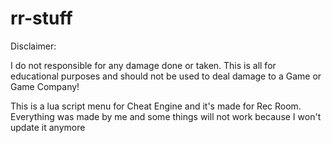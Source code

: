 # rr-stuff

Disclaimer:

I do not responsible for any damage done or taken. This is all for educational purposes and should not be used to deal damage to a Game or Game Company!

This is a lua script menu for Cheat Engine and it's made for Rec Room. Everything was made by me and some things will not work because I won't update it anymore
